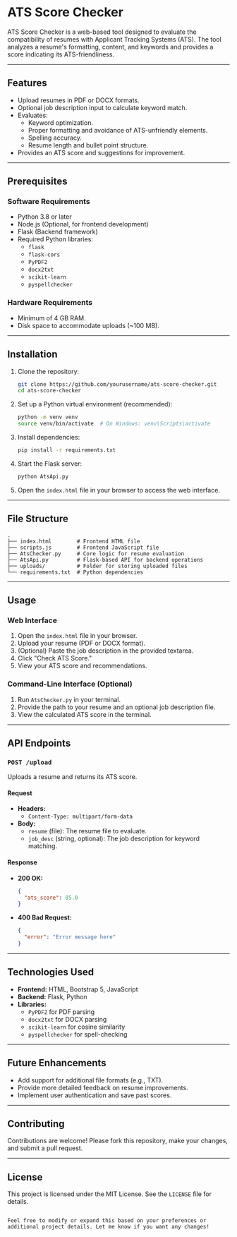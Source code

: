 # ATS Score Checker

ATS Score Checker is a web-based tool designed to evaluate the compatibility of resumes with Applicant Tracking Systems (ATS). The tool analyzes a resume's formatting, content, and keywords and provides a score indicating its ATS-friendliness.

---

## Features

- Upload resumes in PDF or DOCX formats.
- Optional job description input to calculate keyword match.
- Evaluates:
  - Keyword optimization.
  - Proper formatting and avoidance of ATS-unfriendly elements.
  - Spelling accuracy.
  - Resume length and bullet point structure.
- Provides an ATS score and suggestions for improvement.

---

## Prerequisites

### Software Requirements

- Python 3.8 or later
- Node.js (Optional, for frontend development)
- Flask (Backend framework)
- Required Python libraries:
  - `flask`
  - `flask-cors`
  - `PyPDF2`
  - `docx2txt`
  - `scikit-learn`
  - `pyspellchecker`

### Hardware Requirements

- Minimum of 4 GB RAM.
- Disk space to accommodate uploads (~100 MB).

---

## Installation

1. Clone the repository:

   ```bash
   git clone https://github.com/yourusername/ats-score-checker.git
   cd ats-score-checker
   ```

2. Set up a Python virtual environment (recommended):

   ```bash
   python -m venv venv
   source venv/bin/activate  # On Windows: venv\Scripts\activate
   ```

3. Install dependencies:

   ```bash
   pip install -r requirements.txt
   ```

4. Start the Flask server:

   ```bash
   python AtsApi.py
   ```

5. Open the `index.html` file in your browser to access the web interface.

---

## File Structure

```
.
├── index.html        # Frontend HTML file
├── scripts.js        # Frontend JavaScript file
├── AtsChecker.py     # Core logic for resume evaluation
├── AtsApi.py         # Flask-based API for backend operations
├── uploads/          # Folder for storing uploaded files
└── requirements.txt  # Python dependencies
```

---

## Usage

### Web Interface

1. Open the `index.html` file in your browser.
2. Upload your resume (PDF or DOCX format).
3. (Optional) Paste the job description in the provided textarea.
4. Click "Check ATS Score."
5. View your ATS score and recommendations.

### Command-Line Interface (Optional)

1. Run `AtsChecker.py` in your terminal.
2. Provide the path to your resume and an optional job description file.
3. View the calculated ATS score in the terminal.

---

## API Endpoints

### `POST /upload`

Uploads a resume and returns its ATS score.

#### Request

- **Headers:**
  - `Content-Type: multipart/form-data`
- **Body:**
  - `resume` (file): The resume file to evaluate.
  - `job_desc` (string, optional): The job description for keyword matching.

#### Response

- **200 OK:**
  ```json
  {
    "ats_score": 85.0
  }
  ```

- **400 Bad Request:**
  ```json
  {
    "error": "Error message here"
  }
  ```

---

## Technologies Used

- **Frontend:** HTML, Bootstrap 5, JavaScript
- **Backend:** Flask, Python
- **Libraries:** 
  - `PyPDF2` for PDF parsing
  - `docx2txt` for DOCX parsing
  - `scikit-learn` for cosine similarity
  - `pyspellchecker` for spell-checking

---

## Future Enhancements

- Add support for additional file formats (e.g., TXT).
- Provide more detailed feedback on resume improvements.
- Implement user authentication and save past scores.

---

## Contributing

Contributions are welcome! Please fork this repository, make your changes, and submit a pull request.

---

## License

This project is licensed under the MIT License. See the `LICENSE` file for details.
```

Feel free to modify or expand this based on your preferences or additional project details. Let me know if you want any changes!
